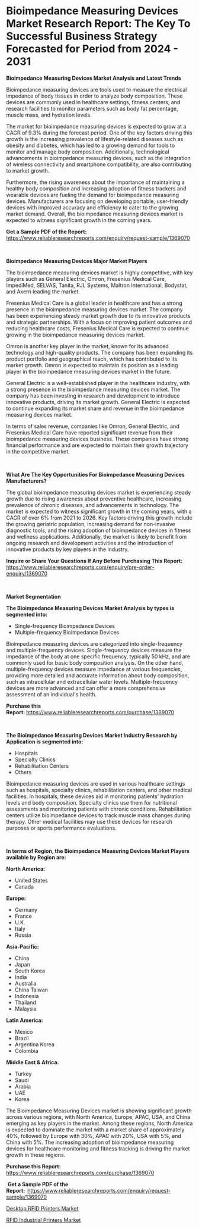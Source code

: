 <p><h1>Bioimpedance Measuring Devices Market Research Report: The Key To Successful Business Strategy Forecasted for Period from 2024 - 2031</h1></p><p><strong>Bioimpedance Measuring Devices Market Analysis and Latest Trends</strong></p>
<p><p>Bioimpedance measuring devices are tools used to measure the electrical impedance of body tissues in order to analyze body composition. These devices are commonly used in healthcare settings, fitness centers, and research facilities to monitor parameters such as body fat percentage, muscle mass, and hydration levels.</p><p>The market for bioimpedance measuring devices is expected to grow at a CAGR of 9.3% during the forecast period. One of the key factors driving this growth is the increasing prevalence of lifestyle-related diseases such as obesity and diabetes, which has led to a growing demand for tools to monitor and manage body composition. Additionally, technological advancements in bioimpedance measuring devices, such as the integration of wireless connectivity and smartphone compatibility, are also contributing to market growth.</p><p>Furthermore, the rising awareness about the importance of maintaining a healthy body composition and increasing adoption of fitness trackers and wearable devices are fueling the demand for bioimpedance measuring devices. Manufacturers are focusing on developing portable, user-friendly devices with improved accuracy and efficiency to cater to the growing market demand. Overall, the bioimpedance measuring devices market is expected to witness significant growth in the coming years.</p></p>
<p><strong>Get a Sample PDF of the Report:&nbsp;</strong> <a href="https://www.reliableresearchreports.com/enquiry/request-sample/1369070">https://www.reliableresearchreports.com/enquiry/request-sample/1369070</a></p>
<p>&nbsp;</p>
<p><strong>Bioimpedance Measuring Devices Major Market Players</strong></p>
<p><p>The bioimpedance measuring devices market is highly competitive, with key players such as General Electric, Omron, Fresenius Medical Care, ImpediMed, SELVAS, Tanita, RJL Systems, Maltron International, Bodystat, and Akern leading the market.</p><p>Fresenius Medical Care is a global leader in healthcare and has a strong presence in the bioimpedance measuring devices market. The company has been experiencing steady market growth due to its innovative products and strategic partnerships. With a focus on improving patient outcomes and reducing healthcare costs, Fresenius Medical Care is expected to continue growing in the bioimpedance measuring devices market.</p><p>Omron is another key player in the market, known for its advanced technology and high-quality products. The company has been expanding its product portfolio and geographical reach, which has contributed to its market growth. Omron is expected to maintain its position as a leading player in the bioimpedance measuring devices market in the future.</p><p>General Electric is a well-established player in the healthcare industry, with a strong presence in the bioimpedance measuring devices market. The company has been investing in research and development to introduce innovative products, driving its market growth. General Electric is expected to continue expanding its market share and revenue in the bioimpedance measuring devices market.</p><p>In terms of sales revenue, companies like Omron, General Electric, and Fresenius Medical Care have reported significant revenue from their bioimpedance measuring devices business. These companies have strong financial performance and are expected to maintain their growth trajectory in the competitive market.</p></p>
<p>&nbsp;</p>
<p><strong>What Are The Key Opportunities For Bioimpedance Measuring Devices Manufacturers?</strong></p>
<p><p>The global bioimpedance measuring devices market is experiencing steady growth due to rising awareness about preventive healthcare, increasing prevalence of chronic diseases, and advancements in technology. The market is expected to witness significant growth in the coming years, with a CAGR of over 6% from 2021 to 2026. Key factors driving this growth include the growing geriatric population, increasing demand for non-invasive diagnostic tools, and the rising adoption of bioimpedance devices in fitness and wellness applications. Additionally, the market is likely to benefit from ongoing research and development activities and the introduction of innovative products by key players in the industry.</p></p>
<p><strong>Inquire or Share Your Questions If Any Before Purchasing This Report:</strong> <a href="https://www.reliableresearchreports.com/enquiry/pre-order-enquiry/1369070">https://www.reliableresearchreports.com/enquiry/pre-order-enquiry/1369070</a></p>
<p>&nbsp;</p>
<p><strong>Market Segmentation</strong></p>
<p><strong>The Bioimpedance Measuring Devices Market Analysis by types is segmented into:</strong></p>
<p><ul><li>Single-frequency Bioimpedance Devices</li><li>Multiple-frequency Bioimpedance Devices</li></ul></p>
<p><p>Bioimpedance measuring devices are categorized into single-frequency and multiple-frequency devices. Single-frequency devices measure the impedance of the body at one specific frequency, typically 50 kHz, and are commonly used for basic body composition analysis. On the other hand, multiple-frequency devices measure impedance at various frequencies, providing more detailed and accurate information about body composition, such as intracellular and extracellular water levels. Multiple-frequency devices are more advanced and can offer a more comprehensive assessment of an individual's health.</p></p>
<p><strong>Purchase this Report:&nbsp;</strong><a href="https://www.reliableresearchreports.com/purchase/1369070">https://www.reliableresearchreports.com/purchase/1369070</a></p>
<p>&nbsp;</p>
<p><strong>The Bioimpedance Measuring Devices Market Industry Research by Application is segmented into:</strong></p>
<p><ul><li>Hospitals</li><li>Specialty Clinics</li><li>Rehabilitation Centers</li><li>Others</li></ul></p>
<p><p>Bioimpedance measuring devices are used in various healthcare settings such as hospitals, specialty clinics, rehabilitation centers, and other medical facilities. In hospitals, these devices aid in monitoring patients' hydration levels and body composition. Specialty clinics use them for nutritional assessments and monitoring patients with chronic conditions. Rehabilitation centers utilize bioimpedance devices to track muscle mass changes during therapy. Other medical facilities may use these devices for research purposes or sports performance evaluations.</p></p>
<p>&nbsp;</p>
<p><strong>In terms of Region, the Bioimpedance Measuring Devices Market Players available by Region are:</strong></p>
<p>
    <p> <strong> North America: </strong>
        <ul>
            <li>United States</li>
            <li>Canada</li>
        </ul>
        </p> 
    <p> <strong> Europe: </strong>
        <ul>
            <li>Germany</li>
            <li>France</li>
            <li>U.K.</li>
            <li>Italy</li>
            <li>Russia</li>
        </ul>
        </p> 
    <p> <strong> Asia-Pacific: </strong>
        <ul>
            <li>China</li>
            <li>Japan</li>
            <li>South Korea</li>
            <li>India</li>
            <li>Australia</li>
            <li>China Taiwan</li>
            <li>Indonesia</li>
            <li>Thailand</li>
            <li>Malaysia</li>
        </ul>
        </p> 
    <p> <strong> Latin America: </strong>
        <ul>
            <li>Mexico</li>
            <li>Brazil</li>
            <li>Argentina Korea</li>
            <li>Colombia</li>
        </ul>
        </p> 
    <p> <strong> Middle East & Africa: </strong>
        <ul>
            <li>Turkey</li>
            <li>Saudi</li>
            <li>Arabia</li>
            <li>UAE</li>
            <li>Korea</li>
        </ul>
    </p>
    </p>
<p><p>The Bioimpedance Measuring Devices market is showing significant growth across various regions, with North America, Europe, APAC, USA, and China emerging as key players in the market. Among these regions, North America is expected to dominate the market with a market share of approximately 40%, followed by Europe with 30%, APAC with 20%, USA with 5%, and China with 5%. The increasing adoption of bioimpedance measuring devices for healthcare monitoring and fitness tracking is driving the market growth in these regions.</p></p>
<p><strong>Purchase this Report: </strong><a href="https://www.reliableresearchreports.com/purchase/1369070">https://www.reliableresearchreports.com/purchase/1369070</a></p>
<p>&nbsp;<strong>Get a Sample PDF of the Report:&nbsp;&nbsp;</strong><a href="https://www.reliableresearchreports.com/enquiry/request-sample/1369070">https://www.reliableresearchreports.com/enquiry/request-sample/1369070</a></p>
<p><strong></strong></p>
<p><p><a href="https://issuu.com/reportprime-2/docs/desktop-rfid-printers-market-size-2030.pptx">Desktop RFID Printers Market</a></p><p><a href="https://issuu.com/reportprime-2/docs/rfid-industrial-printers-market-size-2030.pptx">RFID Industrial Printers Market</a></p></p>